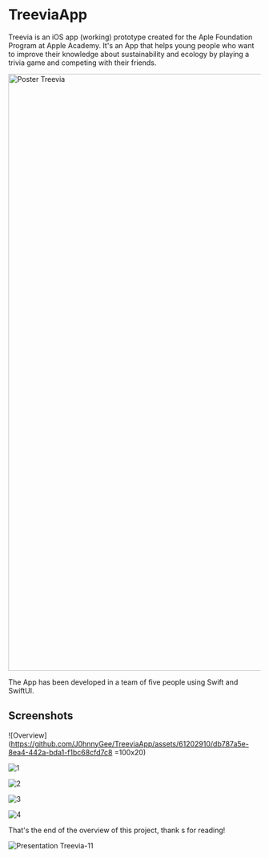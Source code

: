 # TreeviaApp
Treevia is an iOS app (working) prototype created for the Aple Foundation Program at Apple Academy.
It's an App that helps young people who want to
improve their knowledge about sustainability
and ecology by playing a trivia game
and competing with their friends.

<img width="1190" alt="Poster Treevia" src="https://github.com/J0hnnyGee/TreeviaApp/assets/61202910/693de433-1d77-4b1f-b20a-a574a02d584c">


The App has been developed in a team of five people using Swift and SwiftUI.

## Screenshots

![Overview](https://github.com/J0hnnyGee/TreeviaApp/assets/61202910/db787a5e-8ea4-442a-bda1-f1bc68cfd7c8 =100x20)

![1](https://github.com/J0hnnyGee/TreeviaApp/assets/61202910/39dc426a-e7aa-4303-b72b-3cb864bda15a)

![2](https://github.com/J0hnnyGee/TreeviaApp/assets/61202910/c26bb2a1-ca50-47b6-8914-d21f73700402)

![3](https://github.com/J0hnnyGee/TreeviaApp/assets/61202910/484fc577-e19f-4081-bdf4-8de8a55a8a98)

![4](https://github.com/J0hnnyGee/TreeviaApp/assets/61202910/3bc82984-9768-4c93-864d-b9389632ab98)


That's the end of the overview of this project, thank s for reading!

![Presentation Treevia-11](https://github.com/J0hnnyGee/TreeviaApp/assets/61202910/b7040e6f-c0a4-44d4-98cc-20ccb3e85578)
